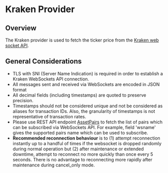 # Kraken Provider

## Overview

The Kraken provider is used to fetch the ticker price from the [Kraken web socket API](https://docs.kraken.com/websockets/).


## General Considerations

* TLS with SNI (Server Name Indication) is required in order to establish a Kraken WebSockets API connection.
* All messages sent and received via WebSockets are encoded in JSON format
* All decimal fields (including timestamps) are quoted to preserve precision.
* Timestamps should not be considered unique and not be considered as aliases for transaction IDs. Also, the granularity of timestamps is not representative of transaction rates.
* Please use REST API endpoint [AssetPairs](https://docs.kraken.com/rest/#tag/Market-Data/operation/getTradableAssetPairs) to fetch the list of pairs which can be subscribed via WebSockets API. For example, field 'wsname' gives the supported pairs name which can be used to subscribe.
* **Recommended reconnection behaviour** is to (1) attempt reconnection instantly up to a handful of times if the websocket is dropped randomly during normal operation but (2) after maintenance or extended downtime, attempt to reconnect no more quickly than once every 5 seconds. There is no advantage to reconnecting more rapidly after maintenance during cancel_only mode.
